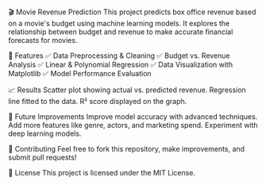 🎬 Movie Revenue Prediction
This project predicts box office revenue based on a movie's budget using machine learning models. It explores the relationship between budget and revenue to make accurate financial forecasts for movies.

📌 Features
✅ Data Preprocessing & Cleaning
✅ Budget vs. Revenue Analysis
✅ Linear & Polynomial Regression
✅ Data Visualization with Matplotlib
✅ Model Performance Evaluation


📈 Results
Scatter plot showing actual vs. predicted revenue.
Regression line fitted to the data.
R² score displayed on the graph.

🚀 Future Improvements
Improve model accuracy with advanced techniques.
Add more features like genre, actors, and marketing spend.
Experiment with deep learning models.

🤝 Contributing
Feel free to fork this repository, make improvements, and submit pull requests!

📜 License
This project is licensed under the MIT License.
